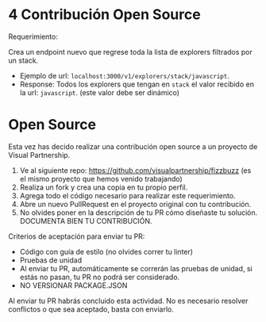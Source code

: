 # 4 Contribución Open Source

Requerimiento:

Crea un endpoint nuevo que regrese toda la lista de explorers filtrados por un stack.

- Ejemplo de url: `localhost:3000/v1/explorers/stack/javascript`.
- Response: Todos los explorers que tengan en `stack` el valor recibido en la url: `javascript`. (este valor debe ser dinámico)


# Open Source

Esta vez has decido realizar una contribución open source a un proyecto de Visual Partnership.

1. Ve al siguiente repo: https://github.com/visualpartnership/fizzbuzz (es el mismo proyecto que hemos venido trabajando)
2. Realiza un fork y crea una copia en tu propio perfil.
3. Agrega todo el código necesario para realizar este requerimiento.
4. Abre un nuevo PullRequest en el proyecto original con tu contribución.
5. No olvides poner en la descripción de tu PR cómo diseñaste tu solución. DOCUMENTA BIEN TU CONTRIBUCIÓN.


Criterios de aceptación para enviar tu PR:
- Código con guía de estilo (no olvides correr tu linter)
- Pruebas de unidad
- Al enviar tu PR, automáticamente se correrán las pruebas de unidad, si estás no pasan, tu PR no podrá ser considerado.
- NO VERSIONAR PACKAGE.JSON 

Al enviar tu PR habrás concluido esta actividad. No es necesario resolver conflictos o que sea aceptado, basta con enviarlo.
